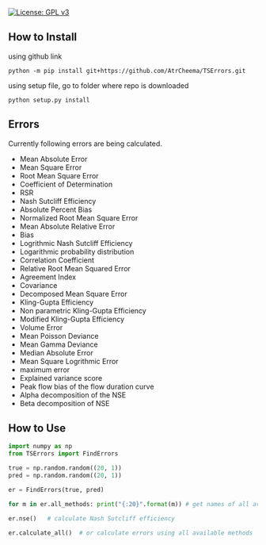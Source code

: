 
[![License: GPL v3](https://img.shields.io/badge/License-GPL%20v3-blue.svg)](https://www.gnu.org/licenses/gpl-3.0)


## How to Install

using github link

	python -m pip install git+https://github.com/AtrCheema/TSErrors.git

using setup file, go to folder where repo is downloaded

    python setup.py install

## Errors

Currently following errors are being calculated.

* Mean Absolute Error
* Mean Square Error
* Root Mean Square Error
* Coefficient of Determination
* RSR
* Nash Sutcliff Efficiency
* Absolute Percent Bias
* Normalized Root Mean Square Error
* Mean Absolute Relative Error
* Bias
* Logrithmic Nash Sutcliff Efficiency
* Logarithmic probability distribution
* Correlation Coefficient
* Relative Root Mean Squared Error
* Agreement Index
* Covariance
* Decomposed Mean Square Error
* Kling-Gupta Efficiency 
* Non parametric Kling-Gupta Efficiency
* Modified Kling-Gupta Efficiency
* Volume Error
* Mean Poisson Deviance
* Mean Gamma Deviance
* Median Absolute Error
* Mean Square Logrithmic Error
* maximum error
* Explained variance score
* Peak flow bias of the flow duration curve
*  Alpha decomposition of the NSE
* Beta decomposition of NSE

## How to Use

```python
import numpy as np
from TSErrors import FindErrors

true = np.random.random((20, 1))
pred = np.random.random((20, 1))

er = FindErrors(true, pred)

for m in er.all_methods: print("{:20}".format(m)) # get names of all availabe methods

er.nse()   # calculate Nash Sutcliff efficiency

er.calculate_all()  # or calculate errors using all available methods
```
